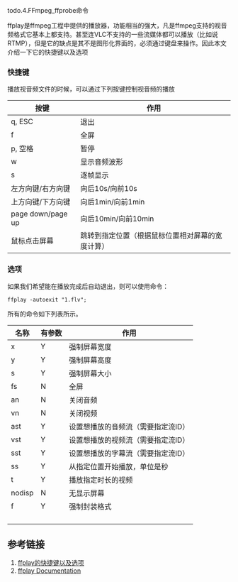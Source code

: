 todo.4.FFmpeg_ffprobe命令



ffplay是ffmpeg工程中提供的播放器，功能相当的强大，凡是ffmpeg支持的视音频格式它基本上都支持。甚至连VLC不支持的一些流媒体都可以播放（比如说RTMP），但是它的缺点是其不是图形化界面的，必须通过键盘来操作。因此本文介绍一下它的快捷键以及选项

### **快捷键**

 播放视音频文件的时候，可以通过下列按键控制视音频的播放

| 按键              | 作用                                             |
| ----------------- | ------------------------------------------------ |
| q, ESC            | 退出                                             |
| f                 | 全屏                                             |
| p, 空格           | 暂停                                             |
| w                 | 显示音频波形                                     |
| s                 | 逐帧显示                                         |
| 左方向键/右方向键 | 向后10s/向前10s                                  |
| 上方向键/下方向键 | 向后1min/向前1min                                |
| page down/page up | 向后10min/向前10min                              |
| 鼠标点击屏幕      | 跳转到指定位置（根据鼠标位置相对屏幕的宽度计算） |

### **选项**

如果我们希望能在播放完成后自动退出，则可以使用命令：

```
ffplay -autoexit "1.flv";
```

所有的命令如下列表所示。

| 名称   | 有参数 | 作用                               |
| ------ | ------ | ---------------------------------- |
| x      | Y      | 强制屏幕宽度                       |
| y      | Y      | 强制屏幕高度                       |
| s      | Y      | 强制屏幕大小                       |
| fs     | N      | 全屏                               |
| an     | N      | 关闭音频                           |
| vn     | N      | 关闭视频                           |
| ast    | Y      | 设置想播放的音频流（需要指定流ID） |
| vst    | Y      | 设置想播放的视频流（需要指定流ID） |
| sst    | Y      | 设置想播放的字幕流（需要指定流ID） |
| ss     | Y      | 从指定位置开始播放，单位是秒       |
| t      | Y      | 播放指定时长的视频                 |
| nodisp | N      | 无显示屏幕                         |
| f      | Y      | 强制封装格式                       |
|        |        |                                    |
|        |        |                                    |
|        |        |                                    |
|        |        |                                    |









## 参考链接

1. [ffplay的快捷键以及选项](https://blog.csdn.net/leixiaohua1020/article/details/15186441)
2. [ffplay Documentation ](http://ffmpeg.org/ffplay.html)